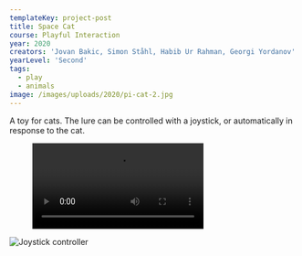```yaml
---
templateKey: project-post
title: Space Cat
course: Playful Interaction
year: 2020
creators: 'Jovan Bakic, Simon Ståhl, Habib Ur Rahman, Georgi Yordanov'
yearLevel: 'Second'
tags:
  - play
  - animals
image: /images/uploads/2020/pi-cat-2.jpg
---
```


A toy for cats. The lure can be controlled with a joystick, or automatically in response to the cat.

<figure>
<video controls src="https://api.kaltura.nordu.net/p/326/sp/0/playManifest/entryId/0_7bybv973/format/url/flavorParamId/0/video.mp4"></video>
</figure>


![Joystick controller](/images/uploads/2020/pi-cat-1.jpg 'Joystick controller')